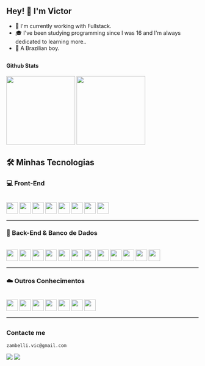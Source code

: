 ## Hey! 👋 I'm Victor

- 💼 I'm currently working with Fullstack.
- 🎓 I've been studying programming since I was 16 and I'm always dedicated to learning more..
- 💚 A Brazilian boy.

##

#### Github Stats

<div>
  <img height="180em" src="https://github-readme-stats.vercel.app/api?username=victorzambelli&show_icons=true&theme=dark&include_all_commits=true"/>
  <img height="180em" src="https://github-readme-stats.vercel.app/api/top-langs/?username=victorzambelli&layout=compact&langs_count=16&theme=dark"/>
</div>

##

## 🛠️ Minhas Tecnologias

### 💻 Front-End

<div style="display: inline_block"><br>
  <img src="https://cdn.jsdelivr.net/gh/devicons/devicon/icons/html5/html5-original.svg" height="30"/>
  <img src="https://cdn.jsdelivr.net/gh/devicons/devicon/icons/css3/css3-original.svg" height="30"/>
  <img src="https://cdn.jsdelivr.net/gh/devicons/devicon/icons/sass/sass-original.svg" height="30"/>
  <img src="https://cdn.jsdelivr.net/gh/devicons/devicon/icons/bootstrap/bootstrap-original.svg" height="30"/>
  <img src="https://cdn.jsdelivr.net/gh/devicons/devicon/icons/javascript/javascript-plain.svg" height="30"/>
  <img src="https://cdn.jsdelivr.net/gh/devicons/devicon/icons/typescript/typescript-plain.svg" height="30"/>
  <img src="https://cdn.jsdelivr.net/gh/devicons/devicon/icons/react/react-original.svg" height="30"/>
  <img src="https://cdn.jsdelivr.net/gh/devicons/devicon@latest/icons/tailwindcss/tailwindcss-original.svg" height="30"/>
</div>

---

### 🧠 Back-End & Banco de Dados

<div style="display: inline_block"><br>
  <img src="https://cdn.jsdelivr.net/gh/devicons/devicon/icons/nodejs/nodejs-original.svg" height="30"/>
  <img src="https://cdn.jsdelivr.net/gh/devicons/devicon/icons/npm/npm-original-wordmark.svg" height="30"/>
  <img src="https://cdn.jsdelivr.net/gh/devicons/devicon/icons/pnpm/pnpm-original.svg" height="30"/>
  <img src="https://cdn.jsdelivr.net/gh/devicons/devicon/icons/jquery/jquery-original.svg" height="30"/>
  <img src="https://cdn.jsdelivr.net/gh/devicons/devicon/icons/yarn/yarn-original.svg" height="30"/>
  <img src="https://cdn.jsdelivr.net/gh/devicons/devicon/icons/git/git-original.svg" height="30"/>
  <img src="https://cdn.jsdelivr.net/gh/devicons/devicon/icons/github/github-original.svg" height="30"/>
  <img src="https://cdn.jsdelivr.net/gh/devicons/devicon/icons/mysql/mysql-original.svg" height="30"/>
  <img src="https://cdn.jsdelivr.net/gh/devicons/devicon/icons/postgresql/postgresql-original.svg" height="30"/>
  <img src="https://cdn.jsdelivr.net/gh/devicons/devicon/icons/mongodb/mongodb-original.svg" height="30"/>
  <img src="https://cdn.jsdelivr.net/gh/devicons/devicon/icons/microsoftsqlserver/microsoftsqlserver-plain.svg" height="30"/>
  <img src="https://cdn.jsdelivr.net/gh/devicons/devicon/icons/mariadb/mariadb-original.svg" height="30"/>
</div>

---

### ☁️ Outros Conhecimentos

<div style="display: inline_block"><br>
  <img src="https://cdn.jsdelivr.net/gh/devicons/devicon/icons/windows8/windows8-original.svg" height="30"/>
  <img src="https://cdn.jsdelivr.net/gh/devicons/devicon/icons/vscode/vscode-original.svg" height="30"/>
  <img src="https://cdn.jsdelivr.net/gh/devicons/devicon/icons/docker/docker-original.svg" height="30"/>
  <img src="https://cdn.jsdelivr.net/gh/devicons/devicon/icons/amazonwebservices/amazonwebservices-original-wordmark.svg" height="30"/>
  <img src="https://cdn.jsdelivr.net/gh/devicons/devicon/icons/python/python-original.svg" height="30"/>
  <img src="https://cdn.jsdelivr.net/gh/devicons/devicon/icons/lua/lua-original.svg" height="30"/>
  <img src="https://cdn.jsdelivr.net/gh/devicons/devicon/icons/java/java-original.svg" height="30"/>
</div>

---
  
##
### Contacte me

```{r klippy, echo=FALSE, include=TRUE}
zambelli.vic@gmail.com
```
  
<div>
  <a href="https://www.linkedin.com/in/victor-zambelli" target="_blank"><img src="https://img.shields.io/badge/-LinkedIn-%230077B5?style=for-the-badge&logo=linkedin&logoColor=white" target="_blank"></a>
  <a href="https://victorzambelli.github.io/victor-portfolio/" target="_blank"><img src="https://img.shields.io/badge/-Portfolio-27272A?style=for-the-badge&logo=dogecoin&logoColor=3b99f6" target="_blank"></a>
</div>
